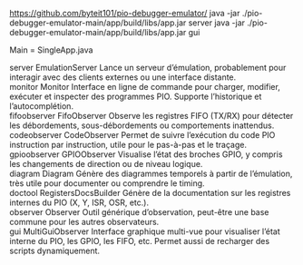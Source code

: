 https://github.com/byteit101/pio-debugger-emulator/
java -jar ./pio-debugger-emulator-main/app/build/libs/app.jar server
java -jar ./pio-debugger-emulator-main/app/build/libs/app.jar gui

Main = SingleApp.java


server	EmulationServer	Lance un serveur d’émulation, probablement pour interagir avec des clients externes ou une interface distante.  
monitor	Monitor	Interface en ligne de commande pour charger, modifier, exécuter et inspecter des programmes PIO. Supporte l’historique et l’autocomplétion.  
fifoobserver	FifoObserver	Observe les registres FIFO (TX/RX) pour détecter les débordements, sous-débordements ou comportements inattendus.  
codeobserver	CodeObserver	Permet de suivre l’exécution du code PIO instruction par instruction, utile pour le pas-à-pas et le traçage.  
gpioobserver	GPIOObserver	Visualise l’état des broches GPIO, y compris les changements de direction ou de niveau logique.  
diagram	Diagram	Génère des diagrammes temporels à partir de l’émulation, très utile pour documenter ou comprendre le timing.  
doctool	RegistersDocsBuilder	Génère de la documentation sur les registres internes du PIO (X, Y, ISR, OSR, etc.).  
observer	Observer	Outil générique d’observation, peut-être une base commune pour les autres observateurs.  
gui	MultiGuiObserver	Interface graphique multi-vue pour visualiser l’état interne du PIO, les GPIO, les FIFO, etc. Permet aussi de recharger des scripts dynamiquement.
